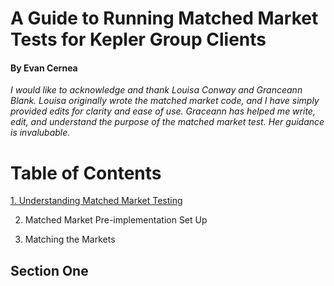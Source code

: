 # A Guide to Running Matched Market Tests for Kepler Group Clients
#### By Evan Cernea

*I would like to acknowledge and thank Louisa Conway and Granceann Blank. Louisa originally wrote the matched market code, and I have simply provided edits for clarity and ease of use. Graceann has helped me write, edit, and understand the purpose of the matched market test. Her guidance is invalubable.*


Table of Contents
=================

  [1. Understanding Matched Market Testing](#section-one)
  
  2. Matched Market Pre-implementation Set Up
  
  3. Matching the Markets

## Section One

